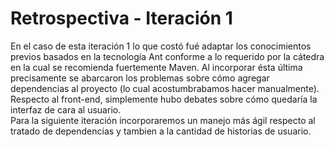 # Retrospectiva - Iteración 1

En el caso de esta iteración 1 lo que costó fué adaptar los conocimientos previos basados en la tecnología Ant conforme a lo requerido por la cátedra en la cual se recomienda fuertemente Maven. Al incorporar ésta última precisamente se abarcaron los problemas sobre cómo agregar dependencias al proyecto (lo cual acostumbrabamos hacer manualmente). Respecto al front-end, simplemente hubo debates sobre cómo quedaría la interfaz de cara al usuario. <br>
Para la siguiente iteración incorporaremos un manejo más ágil respecto al tratado de dependencias y tambien a la cantidad de historias de usuario. 
